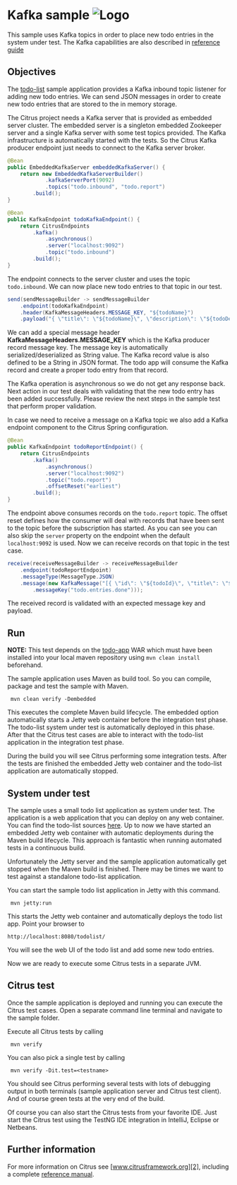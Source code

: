 Kafka sample ![Logo][1]
==============

This sample uses Kafka topics in order to place new todo entries in the system under test. The Kafka capabilities are
also described in [reference guide][4]

Objectives
---------

The [todo-list](../todo-app/README.md) sample application provides a Kafka inbound topic listener for adding new todo entries.
We can send JSON messages in order to create new todo entries that are stored to the in memory storage.

The Citrus project needs a Kafka server that is provided as embedded server cluster. The embedded server is a singleton embedded Zookeeper
server and a single Kafka server with some test topics provided. The Kafka infrastructure is automatically started
with the tests. So the Citrus Kafka producer endpoint just needs to connect to the Kafka server broker.

```java
@Bean
public EmbeddedKafkaServer embeddedKafkaServer() {
    return new EmbeddedKafkaServerBuilder()
            .kafkaServerPort(9092)
            .topics("todo.inbound", "todo.report")
        .build();
}

@Bean
public KafkaEndpoint todoKafkaEndpoint() {
    return CitrusEndpoints
        .kafka()
            .asynchronous()
            .server("localhost:9092")
            .topic("todo.inbound")
        .build();
}
```

The endpoint connects to the server cluster and uses the topic `todo.inbound`. We can now place new todo entries to that topic in our test.
    
```java
send(sendMessageBuilder -> sendMessageBuilder
    .endpoint(todoKafkaEndpoint)
    .header(KafkaMessageHeaders.MESSAGE_KEY, "${todoName}")
    .payload("{ \"title\": \"${todoName}\", \"description\": \"${todoDescription}\" }"));
```
        
We can add a special message header **KafkaMessageHeaders.MESSAGE_KEY** which is the Kafka producer record message key. The message key is automatically serialized/deserialized as String value. 
The Kafka record value is also defined to be a String in JSON format. The todo app will consume the Kafka record and create a proper todo entry from that record.

The Kafka operation is asynchronous so we do not get any response back. Next action in our test deals with validating that the new todo 
entry has been added successfully. Please review the next steps in the sample test that perform proper validation.

In case we need to receive a message on a Kafka topic we also add a Kafka endpoint component to the Citrus Spring configuration.

```java
@Bean
public KafkaEndpoint todoReportEndpoint() {
    return CitrusEndpoints
        .kafka()
            .asynchronous()
            .server("localhost:9092")
            .topic("todo.report")
            .offsetReset("earliest")
        .build();
}
```

The endpoint above consumes records on the `todo.report` topic. The offset reset defines how the consumer will deal with records that have been sent to the topic before the subscription has started.
As you can see you can also skip the `server` property on the endpoint when the default `localhost:9092` is used. Now we can receive
records on that topic in the test case. 

```java
receive(receiveMessageBuilder -> receiveMessageBuilder
    .endpoint(todoReportEndpoint)
    .messageType(MessageType.JSON)
    .message(new KafkaMessage("[{ \"id\": \"${todoId}\", \"title\": \"${todoName}\", \"description\": \"${todoDescription}\", \"attachment\":null, \"done\":true}]")
        .messageKey("todo.entries.done")));
```

The received record is validated with an expected message key and payload.
        
Run
---------

**NOTE:** This test depends on the [todo-app](../todo-app/) WAR which must have been installed into your local maven repository using `mvn clean install` beforehand.

The sample application uses Maven as build tool. So you can compile, package and test the
sample with Maven.
 
     mvn clean verify -Dembedded
    
This executes the complete Maven build lifecycle. The embedded option automatically starts a Jetty web
container before the integration test phase. The todo-list system under test is automatically 
deployed in this phase. After that the Citrus test cases are able to interact with the todo-list application in the integration test phase.

During the build you will see Citrus performing some integration tests.
After the tests are finished the embedded Jetty web container and the todo-list application are automatically stopped.

System under test
---------

The sample uses a small todo list application as system under test. The application is a web application
that you can deploy on any web container. You can find the todo-list sources [here](../todo-app). Up to now we have started an 
embedded Jetty web container with automatic deployments during the Maven build lifecycle. This approach is fantastic 
when running automated tests in a continuous build.
  
Unfortunately the Jetty server and the sample application automatically get stopped when the Maven build is finished. 
There may be times we want to test against a standalone todo-list application. 
 
You can start the sample todo list application in Jetty with this command.

     mvn jetty:run

This starts the Jetty web container and automatically deploys the todo list app. Point your browser to
 
    http://localhost:8080/todolist/

You will see the web UI of the todo list and add some new todo entries.
    
Now we are ready to execute some Citrus tests in a separate JVM.

Citrus test
---------

Once the sample application is deployed and running you can execute the Citrus test cases.
Open a separate command line terminal and navigate to the sample folder.

Execute all Citrus tests by calling

     mvn verify

You can also pick a single test by calling

     mvn verify -Dit.test=<testname>

You should see Citrus performing several tests with lots of debugging output in both terminals (sample application server
and Citrus test client). And of course green tests at the very end of the build.

Of course you can also start the Citrus tests from your favorite IDE.
Just start the Citrus test using the TestNG IDE integration in IntelliJ, Eclipse or Netbeans.

Further information
---------

For more information on Citrus see [www.citrusframework.org][2], including
a complete [reference manual][3].

 [1]: https://citrusframework.org/img/brand-logo.png "Citrus"
 [2]: https://citrusframework.org
 [3]: https://citrusframework.org/reference/html/
 [4]: https://citrusframework.org/reference/html#kafka
